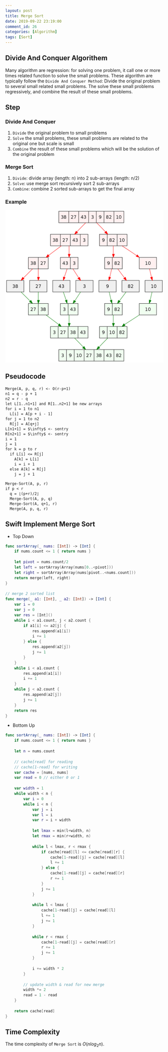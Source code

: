 ```yaml
---
layout: post
title: Merge Sort
date: 2019-09-22 23:19:00
comment_id: 26
categories: [Algorithm]
tags: [Sort]
---
```


## Divide And Conquer Algorithem

Many algorithm are regression: for solving one problem, it call one or more times related function
to solve the small problems.
These algorithm are typically follow the `Divide And Conquer Method`:
Divide the original problem to several small related small problems. The solve these small problems regressively, and combine the result of these small problems.

## Step

### Divide And Conquer

1. `Divide` the original problem to small problems
2. `Solve` the small problems, these small problems are related to the original one but scale is small
3. `Combine` the result of these small problems which will be the solution of the original problem

### Merge Sort

1. `Divide`: divide array (length: n) into 2 sub-arrays (length: n/2)
2. `Solve`: use merge sort recursively sort 2 sub-arrays
3. `Combine`: combine 2 sorted sub-arrays to get the final array

### Example

![Merge_sort_algorithm_diagram](/images/2019-09-22-MergeSort/Merge_sort_algorithm_diagram.png)

## Pseudocode

```shell
Merge(A, p, q, r) <- O(r-p+1)
n1 = q - p + 1
n2 = r - q
let L[1..n1+1] and R[1..n2+1] be new arrays
for i = 1 to n1
  L[i] = A[p + i - 1]
for j = 1 to n2
  R[j] = A[q+j]
L[n1+1] = $\infty$ <- sentry
R[n2+1] = $\infty$ <- sentry
i = 1
j = 1
for k = p to r
  if L[i] <= R[j]
    A[k] = L[i]
    i = i + 1
  else A[k] = R[j]
    j = j + 1
```

```shell
Merge-Sort(A, p, r)
if p < r
  q = ⌊(p+r)/2⌋
  Merge-Sort(A, p, q)
  Merge-Sort(A, q+1, r)
  Merge(A, p, q, r)
```

## Swift Implement Merge Sort

- Top Down 

```swift
func sortArray(_ nums: [Int]) -> [Int] {
    if nums.count <= 1 { return nums }
    
    let pivot = nums.count/2
    let left = sortArray(Array(nums[0..<pivot]))
    let right = sortArray(Array(nums[pivot..<nums.count]))
    return merge(left, right)
}

// merge 2 sorted list
func merge(_ a1: [Int], _ a2: [Int]) -> [Int] {
    var i = 0
    var j = 0
    var res = [Int]()
    while i < a1.count, j < a2.count {
        if a1[i] <= a2[j] {
            res.append(a1[i])
            i += 1
        } else {
            res.append(a2[j])
            j += 1
        }
    }
    while i < a1.count {
        res.append(a1[i])
        i += 1
    }
    while j < a2.count {
        res.append(a2[j])
        j += 1
    }
    return res
}
```

- Bottom Up

```swift
func sortArray(_ nums: [Int]) -> [Int] {
    if nums.count <= 1 { return nums }
    
    let n = nums.count
    
    // cache[read] for reading
    // cache[1-read] for writing
    var cache = [nums, nums]
    var read = 0 // either 0 or 1
    
    var width = 1
    while width < n {
        var i = 0
        while i < n {
            var j = i
            var l = i
            var r = i + width
            
            let lmax = min(l+width, n)
            let rmax = min(r+width, n)
            
            while l < lmax, r < rmax {
                if cache[read][l] <= cache[read][r] {
                    cache[1-read][j] = cache[read][l]
                    l += 1
                } else {
                    cache[1-read][j] = cache[read][r]
                    r += 1
                }
                j += 1
            }
            
            while l < lmax {
                cache[1-read][j] = cache[read][l]
                l += 1
                j += 1
            }
            
            while r < rmax {
                cache[1-read][j] = cache[read][r]
                r += 1
                j += 1
            }
            
            i += width * 2
        }
        
        // update width & read for new merge
        width *= 2
        read = 1 - read
    }
    
    return cache[read]
}
```

## Time Complexity

The time complexity of `Merge Sort` is $O(nlog_{2}n)$.

